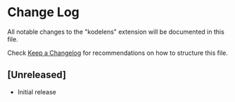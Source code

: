 # Change Log

All notable changes to the "kodelens" extension will be documented in this file.

Check [Keep a Changelog](http://keepachangelog.com/) for recommendations on how to structure this file.

## [Unreleased]

- Initial release